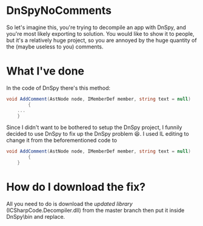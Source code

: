 # DnSpyNoComments
So let's imagine this, you're trying to decompile an app with DnSpy, and you're most likely exporting to solution.
You would like to show it to people, but it's a relatively huge project, so you are annoyed by the huge quantity of the (maybe useless to you) comments.

# What I've done
In the code of DnSpy there's this method:
```cs
void AddComment(AstNode node, IMemberDef member, string text = null)
		{
    ...
    }
```
Since I didn't want to be bothered to setup the DnSpy project, I funnily decided to use DnSpy to fix up the DnSpy problem 😆.
I used IL editing to change it from the beforementioned code to 
```cs
void AddComment(AstNode node, IMemberDef member, string text = null)
		{
    }
```

# How do I download the fix? 
All you need to do is download the _updated library_ (ICSharpCode.Decompiler.dll) from the master branch then put it inside DnSpy\bin and replace.
